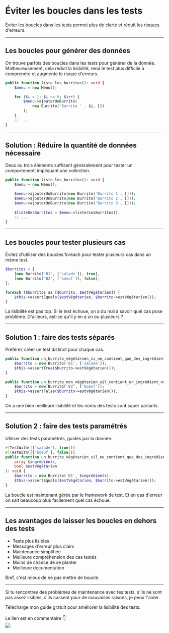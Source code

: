 <!--
theme: your-theme
size: linkedin-portrait
paginate: true
header: Éviter les boucles dans les tests
_header: ''
_footer: <img src="./charles-desneuf-square.png" class="profile-picture">Charles Desneuf
footer: Charles Desneuf
-->

# Éviter les boucles dans les tests

Éviter les boucles dans les tests permet plus de clarté et réduit les risques d'erreurs.

---

## Les boucles pour générer des données

On trouve parfois des boucles dans les tests pour générer de la donnée. 
Malheureusement, cela réduit la lisibilité, rend le test plus difficile à comprendre et augmente le risque d'erreurs.
```php
public function liste_les_burritos(): void {
    $menu = new Menu();

    for ($i = 1; $i <= 6; $i++) {
        $menu->ajouterUnBurrito(
            new Burrito('Burrito ' . $i, [])
        );
    }
    // ...
}
```

---

## Solution : Réduire la quantité de données nécessaire

Deux ou trois éléments suffisent généralement pour tester un comportement impliquant une collection.

```php
public function liste_les_burritos(): void {
    $menu = new Menu();

    $menu->ajouterUnBurrito(new Burrito('Burrito 1', []));
    $menu->ajouterUnBurrito(new Burrito('Burrito 2', []));
    $menu->ajouterUnBurrito(new Burrito('Burrito 3', []));
    
    $listeDesBurritos = $menu->listerLesBurritos();
    // ...
}
```

---
## Les boucles pour tester plusieurs cas

Évitez d'utiliser des boucles foreach pour tester plusieurs cas dans un même test.


```php
$burritos = [
    [new Burrito('B1', ['salade']), true],
    [new Burrito('B2', ['boeuf']), false],
];

foreach ($burritos as [$burrito, $estVégétarien]) {
    $this->assertEquals($estVégétarien, $burrito->estVégétarien());
}
```

La lisibilité est pas top.
Si le test échoue, on a du mal à savoir quel cas pose problème. D'ailleurs, est-ce qu'il y en a un ou plusieurs ?

---

## Solution 1 : faire des tests séparés

Préférez créer un test distinct pour chaque cas.

```php
public function un_burrito_végétarien_si_ne_contient_que_des_ingrédients_végétariens(): void {
    $burrito = new Burrito('B1', ['salade']);
    $this->assertTrue($burrito->estVégétarien());
}

public function un_burrito_non_végétarien_sil_contient_un_ingrédient_non_végétarien(): void {
    $burrito = new Burrito('B2', ['boeuf']);
    $this->assertFalse($burrito->estVégétarien());
}
```

On a une bien meilleure lisibilité et les noms des tests sont super parlants.

---

## Solution 2 : faire des tests paramétrés

Utiliser des tests paramétrés, guidés par la donnée.

```php
#[TestWith([['salade'], true])]
#[TestWith([['boeuf'], false])]
public function un_burrito_végétarien_sil_ne_contient_que_des_ingrédients_végétariens(
    array $ingrédients,
    bool $estVégétarien
): void {
    $burrito = new Burrito('B1', $ingrédients);
    $this->assertEquals($estVégétarien, $burrito->estVégétarien());
}
```

La boucle est maintenant gérée par le framework de test.
Et en cas d'erreur on sait beaucoup plus facilement quel cas échoue.

---

## Les avantages de laisser les boucles en dehors des tests

- Tests plus lisibles
- Messages d'erreur plus clairs
- Maintenance simplifiée
- Meilleure compréhension des cas testés
- Moins de chance de se planter
- Meilleure documentation

Bref, c'est mieux de ne pas mettre de boucle.

---

<!--
_footer: <img src="./charles-desneuf-square.png" class="profile-picture">Charles Desneuf
-->
Si tu rencontres des problèmes de maintenance avec tes tests, s'ils ne sont pas assez lisibles, s'ils cassent pour de mauvaises raisons, je peux t'aider.
<div class="offer">
    <div class="offer-content">
    Télécharge mon guide gratuit pour améliorer la lisibilité des tests.<br /><br />Le lien est en commentaire 👇
    </div>
    <div class="offer-img">
    <a href="https://formation.charlesdesneuf.com/guide-gratuit-5-idees-pour-ameliorer-la-lisibilite-de-vos-tests-automatises?utm_medium=social&utm_source=linkedin&utm_campaign=carousel-Stubbing%20du%20temps%20%3A%20Prendre%20le%20contr%C3%B4le%20du%20syst%C3%A8me">
    <img src="https://formation.charlesdesneuf.com/content-assets/public/eyJhbGciOiJIUzI1NiJ9.eyJvYmplY3Rfa2V5IjoiZHdvazQ1NXZvbDQwdm9rZHNmbXV0NnVxMHF1bCIsImRvbWFpbiI6ImZvcm1hdGlvbi5jaGFybGVzZGVzbmV1Zi5jb20ifQ.NS61AHjRUfdqsvHH6gqCbDNSSyCeI3U3AUlI-7U-PzE" class="free-guide-picture" /></a>
    </div>
</div>